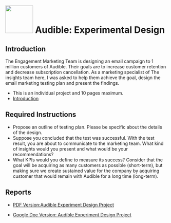 # <img width="86" src="https://cdn4.iconfinder.com/data/icons/logos-and-brands/512/31_Audible_logo_logos-512.png"> Audible: Experimental Design

## Introduction

The Engagement Marketing Team is designing an email campaign to 1 million customers of Audible. Their goals are to increase customer retention and decrease subscription cancellation. As a marketing specialist of The insights team here, I was asked to help them achieve the goal, design the email marketing testing plan and present the findings. 

* This is an individual project and 10 pages maximum.
* [Introduction](Analytics_Challenge.docx)

## Required Instructions

* Propose an outline of testing plan. Please be specific about the details of the design.
* Suppose you concluded that the test was successful. With the test result, you are about to communicate to the marketing team. What kind of insights would you present and what would be your recommendations?
* What KPIs would you define to measure its success? Consider that the goal will be acquiring as many customers as possible (short-term), but making sure we create sustained value for the company by acquiring customer that would remain with Audible for a long time (long-term).

## Reports

* [PDF Version:Audible Experiment Design Project](Audible_Cici_Chen.pdf)

* [Google Doc Version: Audible Experiment Design Project](https://docs.google.com/document/d/1cSeR7G4QO4rpUnA-MghxjbbrG8OAmrRQPsHEB18XdTo/edit?usp=sharing)
